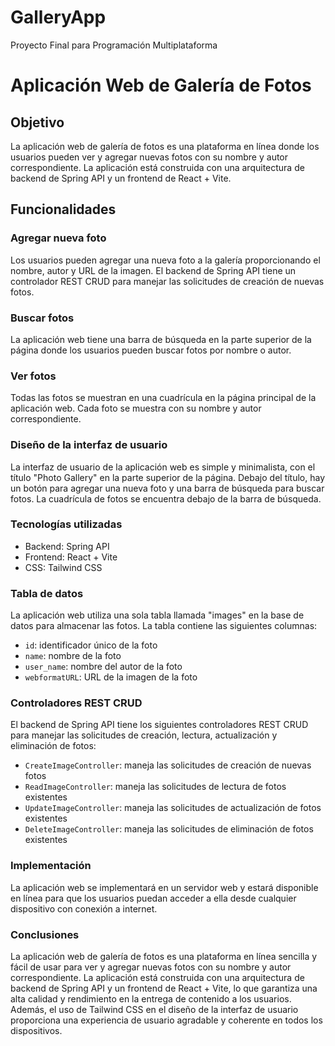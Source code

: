 # GalleryApp
Proyecto Final para Programación Multiplataforma

# Aplicación Web de Galería de Fotos

## Objetivo

La aplicación web de galería de fotos es una plataforma en línea donde los usuarios pueden ver y agregar nuevas fotos con su nombre y autor correspondiente. La aplicación está construida con una arquitectura de backend de Spring API y un frontend de React + Vite.

## Funcionalidades

### Agregar nueva foto

Los usuarios pueden agregar una nueva foto a la galería proporcionando el nombre, autor y URL de la imagen. El backend de Spring API tiene un controlador REST CRUD para manejar las solicitudes de creación de nuevas fotos.

### Buscar fotos

La aplicación web tiene una barra de búsqueda en la parte superior de la página donde los usuarios pueden buscar fotos por nombre o autor.

### Ver fotos

Todas las fotos se muestran en una cuadrícula en la página principal de la aplicación web. Cada foto se muestra con su nombre y autor correspondiente.

### Diseño de la interfaz de usuario

La interfaz de usuario de la aplicación web es simple y minimalista, con el título "Photo Gallery" en la parte superior de la página. Debajo del título, hay un botón para agregar una nueva foto y una barra de búsqueda para buscar fotos. La cuadrícula de fotos se encuentra debajo de la barra de búsqueda.

### Tecnologías utilizadas

-   Backend: Spring API
-   Frontend: React + Vite
-   CSS: Tailwind CSS

### Tabla de datos

La aplicación web utiliza una sola tabla llamada "images" en la base de datos para almacenar las fotos. La tabla contiene las siguientes columnas:

-   `id`: identificador único de la foto
-   `name`: nombre de la foto
-   `user_name`: nombre del autor de la foto
-   `webformatURL`: URL de la imagen de la foto

### Controladores REST CRUD

El backend de Spring API tiene los siguientes controladores REST CRUD para manejar las solicitudes de creación, lectura, actualización y eliminación de fotos:

-   `CreateImageController`: maneja las solicitudes de creación de nuevas fotos
-   `ReadImageController`: maneja las solicitudes de lectura de fotos existentes
-   `UpdateImageController`: maneja las solicitudes de actualización de fotos existentes
-   `DeleteImageController`: maneja las solicitudes de eliminación de fotos existentes

### Implementación

La aplicación web se implementará en un servidor web y estará disponible en línea para que los usuarios puedan acceder a ella desde cualquier dispositivo con conexión a internet.

### Conclusiones

La aplicación web de galería de fotos es una plataforma en línea sencilla y fácil de usar para ver y agregar nuevas fotos con su nombre y autor correspondiente. La aplicación está construida con una arquitectura de backend de Spring API y un frontend de React + Vite, lo que garantiza una alta calidad y rendimiento en la entrega de contenido a los usuarios. Además, el uso de Tailwind CSS en el diseño de la interfaz de usuario proporciona una experiencia de usuario agradable y coherente en todos los dispositivos.